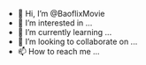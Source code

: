- 👋 Hi, I’m @BaoflixMovie
- 👀 I’m interested in ...
- 🌱 I’m currently learning ...
- 💞️ I’m looking to collaborate on ...
- 📫 How to reach me ...

<!---
BaoflixMovie/BaoflixMovie is a ✨ special ✨ repository because its `README.md` (this file) appears on your GitHub profile.
You can click the Preview link to take a look at your changes.
---
